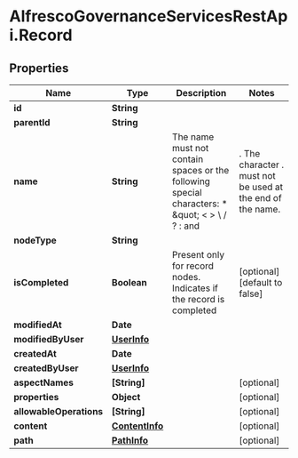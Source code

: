 # AlfrescoGovernanceServicesRestApi.Record

## Properties
Name | Type | Description | Notes
------------ | ------------- | ------------- | -------------
**id** | **String** |  | 
**parentId** | **String** |  | 
**name** | **String** | The name must not contain spaces or the following special characters: * \&quot; &lt; &gt; \\ / ? : and |. The character . must not be used at the end of the name.  | 
**nodeType** | **String** |  | 
**isCompleted** | **Boolean** | Present only for record nodes. Indicates if the record is completed | [optional] [default to false]
**modifiedAt** | **Date** |  | 
**modifiedByUser** | [**UserInfo**](UserInfo.md) |  | 
**createdAt** | **Date** |  | 
**createdByUser** | [**UserInfo**](UserInfo.md) |  | 
**aspectNames** | **[String]** |  | [optional] 
**properties** | **Object** |  | [optional] 
**allowableOperations** | **[String]** |  | [optional] 
**content** | [**ContentInfo**](ContentInfo.md) |  | [optional] 
**path** | [**PathInfo**](PathInfo.md) |  | [optional] 


